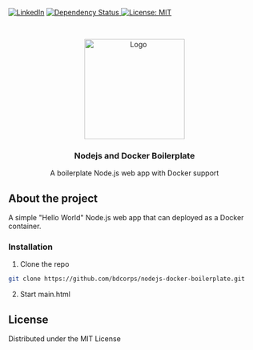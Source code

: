 [![LinkedIn][linkedin-shield]][linkedin-url]
  <a href="https://david-dm.org/react-boilerplate/react-boilerplate">
    <img src="https://david-dm.org/bdcorps/nodejs-docker-boilerplate.svg" alt="Dependency Status" />
  </a>
  [![License: MIT](https://img.shields.io/badge/License-MIT-green.svg)](https://opensource.org/licenses/MIT)
<!-- PROJECT LOGO -->
<br />
<p align="center">
  <a href="https://github.com/bdcorps/nodejs-docker-boilerplate">
    <img src="https://dummyimage.com/200x200/e1ff00/000000.png&text=Nodejs+x+Docker" alt="Logo" width="200" height="200">
  </a>

  <h3 align="center">Nodejs and Docker Boilerplate</h3>

  <p align="center">   
A boilerplate Node.js web app with Docker support
    <br />
  </p>
</p>

## About the project
A simple "Hello World" Node.js web app that can deployed as a Docker container. 

### Installation
 
1. Clone the repo
```sh
git clone https://github.com/bdcorps/nodejs-docker-boilerplate.git
```
2. Start main.html


<!-- LICENSE -->
## License

Distributed under the MIT License

[linkedin-shield]: https://img.shields.io/badge/-LinkedIn-black.svg?style=flat-square&logo=linkedin&colorB=555
[linkedin-url]: https://www.linkedin.com/in/sukhpal-saini/
